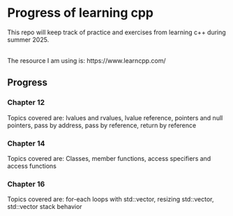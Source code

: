 # Progress of learning cpp 

This repo will keep track of practice and exercises from learning c++ during summer 2025.

<br>
The resource I am using is: https://www.learncpp.com/

## Progress

### Chapter 12
Topics covered are: lvalues and rvalues, lvalue reference, pointers and null pointers, pass by address, pass by reference, return by reference

### Chapter 14
Topics covered are: Classes, member functions, access specifiers and access functions

### Chapter 16
Topics covered are: for-each loops with std::vector, resizing std::vector, std::vector stack behavior



